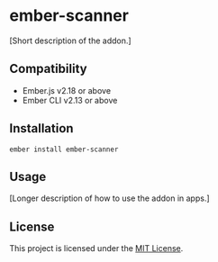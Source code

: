 ember-scanner
==============================================================================

[Short description of the addon.]


Compatibility
------------------------------------------------------------------------------

* Ember.js v2.18 or above
* Ember CLI v2.13 or above


Installation
------------------------------------------------------------------------------

```
ember install ember-scanner
```


Usage
------------------------------------------------------------------------------

[Longer description of how to use the addon in apps.]


License
------------------------------------------------------------------------------

This project is licensed under the [MIT License](LICENSE.md).
